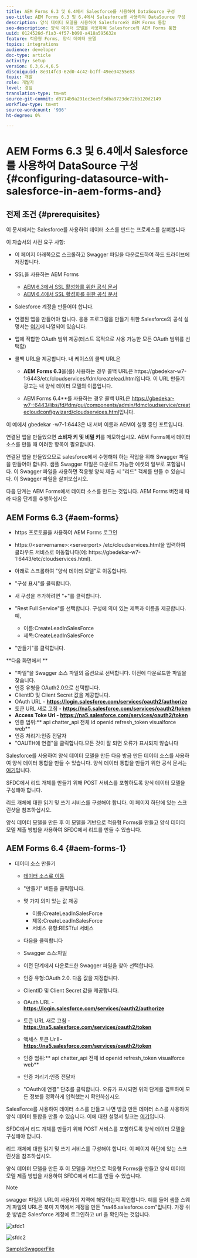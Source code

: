 ```yaml
---
title: AEM Forms 6.3 및 6.4에서 Salesforce를 사용하여 DataSource 구성
seo-title: AEM Forms 6.3 및 6.4에서 Salesforce를 사용하여 DataSource 구성
description: 양식 데이터 모델을 사용하여 Salesforce와 AEM Forms 통합
seo-description: 양식 데이터 모델을 사용하여 Salesforce와 AEM Forms 통합
uuid: 0124526d-f1a3-4f57-b090-a418a595632e
feature: 적응형 Forms, 양식 데이터 모델
topics: integrations
audience: developer
doc-type: article
activity: setup
version: 6.3,6.4,6.5
discoiquuid: 8e314fc3-62d0-4c42-b1ff-49ee34255e83
topic: 개발
role: 개발자
level: 경험
translation-type: tm+mt
source-git-commit: d9714b9a291ec3ee5f3dba9723de72bb120d2149
workflow-type: tm+mt
source-wordcount: '936'
ht-degree: 0%

---
```



# AEM Forms 6.3 및 6.4에서 Salesforce를 사용하여 DataSource 구성{#configuring-datasource-with-salesforce-in-aem-forms-and}

## 전제 조건 {#prerequisites}

이 문서에서는 Salesforce를 사용하여 데이터 소스를 만드는 프로세스를 살펴봅니다

이 자습서의 사전 요구 사항:

* 이 페이지 아래쪽으로 스크롤하고 Swagger 파일을 다운로드하여 하드 드라이브에 저장합니다.
* SSL을 사용하는 AEM Forms

   * [AEM 6.3에서 SSL 활성화를 위한 공식 문서](https://helpx.adobe.com/experience-manager/6-3/sites/administering/using/ssl-by-default.html)
   * [AEM 6.4에서 SSL 활성화를 위한 공식 문서](https://helpx.adobe.com/experience-manager/6-4/sites/administering/using/ssl-by-default.html)

* Salesforce 계정을 만들어야 합니다.
* 연결된 앱을 만들어야 합니다. 응용 프로그램을 만들기 위한 Salesforce의 공식 설명서는 [여기](https://help.salesforce.com/articleView?id=connected_app_create.htm&amp;type=0)에 나열되어 있습니다.
* 앱에 적합한 OAuth 범위 제공(테스트 목적으로 사용 가능한 모든 OAuth 범위를 선택함)
* 콜백 URL을 제공합니다. 내 케이스의 콜백 URL은

   * **AEM Forms 6.3**&#x200B;을(를) 사용하는 경우 콜백 URL은 https://gbedekar-w7-1:6443/etc/cloudservices/fdm/createlead.html입니다. 이 URL 만들기 광고는 내 양식 데이터 모델의 이름입니다.

   * AEM Forms 6.4**를 사용하는 경우 콜백 URL은 [https://gbedekar-w7-:6443/libs/fd/fdm/gui/components/admin/fdmcloudservice/createcloudconfigwizard/cloudservices.html](https://gbedekar-w7-1:6443/libs/fd/fdm/gui/components/admin/fdmcloudservice/createcloudconfigwizard/cloudservices.html)입니다.

이 예에서 gbedekar -w7-1:6443은 내 서버 이름과 AEM이 실행 중인 포트입니다.

연결된 앱을 만들었으면 **소비자 키 및 비밀 키**&#x200B;를 메모하십시오. AEM Forms에서 데이터 소스를 만들 때 이러한 항목이 필요합니다.

연결된 앱을 만들었으므로 salesforce에서 수행해야 하는 작업을 위해 Swagger 파일을 만들어야 합니다. 샘플 Swagger 파일은 다운로드 가능한 에셋의 일부로 포함됩니다. 이 Swagger 파일을 사용하면 적응형 양식 제출 시 &quot;리드&quot; 객체를 만들 수 있습니다. 이 Swagger 파일을 살펴보십시오.

다음 단계는 AEM Forms에서 데이터 소스를 만드는 것입니다. AEM Forms 버전에 따라 다음 단계를 수행하십시오

## AEM Forms 6.3 {#aem-forms}

* https 프로토콜을 사용하여 AEM Forms 로그인
* https://&lt;servername>:&lt;serverport> /etc/cloudservices.html을 입력하여 클라우드 서비스로 이동합니다(예: https://gbedekar-w7-1:6443/etc/cloudservices.html).
* 아래로 스크롤하여 &quot;양식 데이터 모델&quot;로 이동합니다.
* &quot;구성 표시&quot;를 클릭합니다.
* 새 구성을 추가하려면 &quot;+&quot;를 클릭합니다.
* &quot;Rest Full Service&quot;를 선택합니다. 구성에 의미 있는 제목과 이름을 제공합니다. 예,

   * 이름:CreateLeadInSalesForce
   * 제목:CreateLeadInSalesForce

* &quot;만들기&quot;를 클릭합니다.

**다음 화면에서 **

* &quot;파일&quot;을 Swagger 소스 파일의 옵션으로 선택합니다. 이전에 다운로드한 파일을 찾습니다.
* 인증 유형을 OAuth2.0으로 선택합니다.
* ClientID 및 Client Secret 값을 제공합니다.
* OAuth URL - **https://login.salesforce.com/services/oauth2/authorize**
* 토큰 URL 새로 고침 - **https://na5.salesforce.com/services/oauth2/token**
* **Access Toke Url - https://na5.salesforce.com/services/oauth2/token**
* 인증 범위:** api   chatter_api 전체 id   openid   refresh_token visualforce web**
* 인증 처리기:인증 전달자
* &quot;OAUTH에 연결&quot;을 클릭합니다.모든 것이 잘 되면 오류가 표시되지 않습니다

Salesforce를 사용하여 양식 데이터 모델을 만든 다음 방금 만든 데이터 소스를 사용하여 양식 데이터 통합을 만들 수 있습니다. 양식 데이터 통합을 만들기 위한 공식 문서는 [여기](https://helpx.adobe.com/aem-forms/6-3/data-integration.html)입니다.

SFDC에서 리드 개체를 만들기 위해 POST 서비스를 포함하도록 양식 데이터 모델을 구성해야 합니다.

리드 개체에 대한 읽기 및 쓰기 서비스를 구성해야 합니다. 이 페이지 하단에 있는 스크린샷을 참조하십시오.

양식 데이터 모델을 만든 후 이 모델을 기반으로 적응형 Forms을 만들고 양식 데이터 모델 제출 방법을 사용하여 SFDC에서 리드를 만들 수 있습니다.

## AEM Forms 6.4 {#aem-forms-1}

* 데이터 소스 만들기

   * [데이터 소스로 이동](http://localhost:4502/libs/fd/fdm/gui/components/admin/fdmcloudservice/fdm.html/conf/global)

   * &quot;만들기&quot; 버튼을 클릭합니다.
   * 몇 가지 의미 있는 값 제공

      * 이름:CreateLeadInSalesForce
      * 제목:CreateLeadInSalesForce
      * 서비스 유형:RESTful 서비스
   * 다음을 클릭합니다
   * Swagger 소스:파일
   * 이전 단계에서 다운로드한 Swagger 파일을 찾아 선택합니다.
   * 인증 유형:OAuth 2.0. 다음 값을 지정합니다.
   * ClientID 및 Client Secret 값을 제공합니다.
   * OAuth URL - **https://login.salesforce.com/services/oauth2/authorize**
   * 토큰 URL 새로 고침 - **https://na5.salesforce.com/services/oauth2/token**
   * 액세스 토큰 Ur **l - https://na5.salesforce.com/services/oauth2/token**
   * 인증 범위:** api chatter_api 전체 id openid refresh_token visualforce web**
   * 인증 처리기:인증 전달자
   * &quot;OAuth에 연결&quot; 단추를 클릭합니다. 오류가 표시되면 위의 단계를 검토하여 모든 정보를 정확하게 입력했는지 확인하십시오.


SalesForce를 사용하여 데이터 소스를 만들고 나면 방금 만든 데이터 소스를 사용하여 양식 데이터 통합을 만들 수 있습니다. 이에 대한 설명서 링크는 [여기](https://helpx.adobe.com/experience-manager/6-4/forms/using/create-form-data-models.html)입니다.

SFDC에서 리드 개체를 만들기 위해 POST 서비스를 포함하도록 양식 데이터 모델을 구성해야 합니다.

리드 개체에 대한 읽기 및 쓰기 서비스를 구성해야 합니다. 이 페이지 하단에 있는 스크린샷을 참조하십시오.

양식 데이터 모델을 만든 후 이 모델을 기반으로 적응형 Forms을 만들고 양식 데이터 모델 제출 방법을 사용하여 SFDC에서 리드를 만들 수 있습니다.

>[!NOTE]
>
>swagger 파일의 URL이 사용자의 지역에 해당하는지 확인합니다. 예를 들어 샘플 스웨거 파일의 URL은 북미 지역에서 계정을 만든 &quot;na46.salesforce.com&quot;입니다. 가장 쉬운 방법은 Salesforce 계정에 로그인하고 url 을 확인하는 것입니다.

![sfdc1](assets/sfdc1.gif)

![sfdc2](assets/sfdc2.png)

[SampleSwaggerFile](assets/swagger-sales-force-lead.json)

